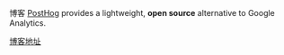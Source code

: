 博客
[PostHog](https://posthog.com/) provides a lightweight, **open source** alternative to Google Analytics.


[博客地址](https://platojobs608.vercel.app/)
